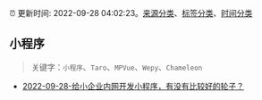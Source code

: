 :alarm_clock: 更新时间: 2022-09-28 04:02:23。[来源分类](../README.md)、[标签分类](../TAGS.md)、[时间分类](../TIMELINE.md)

## 小程序


> 关键字：`小程序`、`Taro`、`MPVue`、`Wepy`、`Chameleon`



- [2022-09-28-给小企业内网开发小程序，有没有比较好的轮子？](https://www.v2ex.com/t/883468) 
